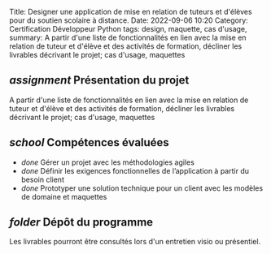 Title: Designer une application de mise en relation de tuteurs et d'élèves pour du soutien scolaire à distance. 
Date: 2022-09-06 10:20
Category: Certification Développeur Python
tags: design, maquette, cas d'usage, 
summary: A partir d'une liste de fonctionnalités en lien avec la mise en relation de tuteur et d'élève et des activités de formation, décliner les livrables décrivant le projet; cas d'usage, maquettes

## <i class="medium material-icons">assignment</i> Présentation du projet

A partir d'une liste de fonctionnalités en lien avec la mise en relation de tuteur et d'élève et des activités 
de formation, décliner les livrables décrivant le projet; cas d'usage, maquettes

## <i class="medium material-icons">school</i> Compétences évaluées

- <i class="tiny material-icons">done</i> Gérer un projet avec les méthodologies agiles
- <i class="tiny material-icons">done</i> Définir les exigences fonctionnelles de l’application à partir du besoin client
- <i class="tiny material-icons">done</i> Prototyper une solution technique pour un client avec les modèles de domaine et maquettes

## <i class="medium material-icons">folder</i> Dépôt du programme
Les livrables pourront être consultés lors d'un entretien visio ou présentiel. 

